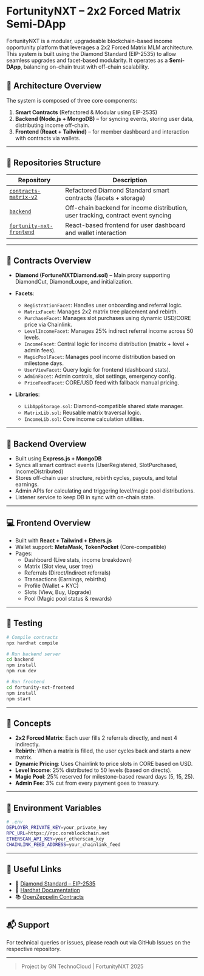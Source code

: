 # FortunityNXT – 2x2 Forced Matrix Semi-DApp

FortunityNXT is a modular, upgradeable blockchain-based income opportunity platform that leverages a 2x2 Forced Matrix MLM architecture. This system is built using the Diamond Standard (EIP-2535) to allow seamless upgrades and facet-based modularity. It operates as a **Semi-DApp**, balancing on-chain trust with off-chain scalability.

## 🔱 Architecture Overview

The system is composed of three core components:

1. **Smart Contracts** (Refactored & Modular using EIP-2535)
2. **Backend (Node.js + MongoDB)** – for syncing events, storing user data, distributing income off-chain.
3. **Frontend (React + Tailwind)** – for member dashboard and interaction with contracts via wallets.

---

## 📂 Repositories Structure

| Repository | Description |
|-----------|-------------|
| [`contracts-matrix-v2`](https://github.com/gntechnocloud/contracts) | Refactored Diamond Standard smart contracts (facets + storage) |
| [`backend`](https://github.com/gntechnocloud/backend) | Off-chain backend for income distribution, user tracking, contract event syncing |
| [`fortunity-nxt-frontend`](https://github.com/gntechnocloud/fortunity-nxt-frontend) | React-based frontend for user dashboard and wallet interaction |

---

## 🔐 Contracts Overview

- **Diamond (FortuneNXTDiamond.sol)** – Main proxy supporting DiamondCut, DiamondLoupe, and initialization.
- **Facets**:
  - `RegistrationFacet`: Handles user onboarding and referral logic.
  - `MatrixFacet`: Manages 2x2 matrix tree placement and rebirth.
  - `PurchaseFacet`: Manages slot purchases using dynamic USD/CORE price via Chainlink.
  - `LevelIncomeFacet`: Manages 25% indirect referral income across 50 levels.
  - `IncomeFacet`: Central logic for income distribution (matrix + level + admin fees).
  - `MagicPoolFacet`: Manages pool income distribution based on milestone days.
  - `UserViewFacet`: Query logic for frontend (dashboard stats).
  - `AdminFacet`: Admin controls, slot settings, emergency config.
  - `PriceFeedFacet`: CORE/USD feed with fallback manual pricing.

- **Libraries**:
  - `LibAppStorage.sol`: Diamond-compatible shared state manager.
  - `MatrixLib.sol`: Reusable matrix traversal logic.
  - `IncomeLib.sol`: Core income calculation utilities.

---

## 🧠 Backend Overview

- Built using **Express.js + MongoDB**
- Syncs all smart contract events (UserRegistered, SlotPurchased, IncomeDistributed)
- Stores off-chain user structure, rebirth cycles, payouts, and total earnings.
- Admin APIs for calculating and triggering level/magic pool distributions.
- Listener service to keep DB in sync with on-chain state.

---

## 💻 Frontend Overview

- Built with **React + Tailwind + Ethers.js**
- Wallet support: **MetaMask, TokenPocket** (Core-compatible)
- Pages:
  - Dashboard (Live stats, income breakdown)
  - Matrix (Slot view, user tree)
  - Referrals (Direct/Indirect referrals)
  - Transactions (Earnings, rebirths)
  - Profile (Wallet + KYC)
  - Slots (View, Buy, Upgrade)
  - Pool (Magic pool status & rewards)

---

## 🧪 Testing

```bash
# Compile contracts
npx hardhat compile

# Run backend server
cd backend
npm install
npm run dev

# Run frontend
cd fortunity-nxt-frontend
npm install
npm start
```

---

## 🧠 Concepts

- **2x2 Forced Matrix**: Each user fills 2 referrals directly, and next 4 indirectly.
- **Rebirth**: When a matrix is filled, the user cycles back and starts a new matrix.
- **Dynamic Pricing**: Uses Chainlink to price slots in CORE based on USD.
- **Level Income**: 25% distributed to 50 levels (based on directs).
- **Magic Pool**: 25% reserved for milestone-based reward days (5, 15, 25).
- **Admin Fee**: 3% cut from every payment goes to treasury.

---

## 📄 Environment Variables

```bash
# .env
DEPLOYER_PRIVATE_KEY=your_private_key
RPC_URL=https://rpc.coreblockchain.net
ETHERSCAN_API_KEY=your_etherscan_key
CHAINLINK_FEED_ADDRESS=your_chainlink_feed
```

---

## 🔗 Useful Links

- 🔸 [Diamond Standard – EIP-2535](https://eips.ethereum.org/EIPS/eip-2535)
- 🧰 [Hardhat Documentation](https://hardhat.org/docs)
- 📚 [OpenZeppelin Contracts](https://docs.openzeppelin.com/contracts/)

---

## 📬 Support

For technical queries or issues, please reach out via GitHub Issues on the respective repository.

---

> Project by GN TechnoCloud | FortunityNXT 2025